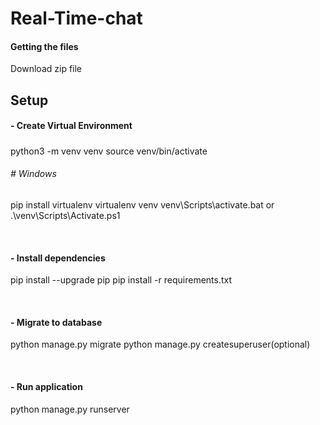 # Real-Time-chat


#### Getting the files
Download zip file 

## Setup

#### - Create Virtual Environment
#####

python3 -m venv venv
source venv/bin/activate


###### # Windows

pip install virtualenv 
virtualenv venv 
venv\Scripts\activate.bat 
or
.\venv\Scripts\Activate.ps1

<br>

#### - Install dependencies

pip install --upgrade pip
pip install -r requirements.txt


<br>

#### - Migrate to database

python manage.py migrate
python manage.py createsuperuser(optional)


<br>

#### - Run application

python manage.py runserver


<br>



